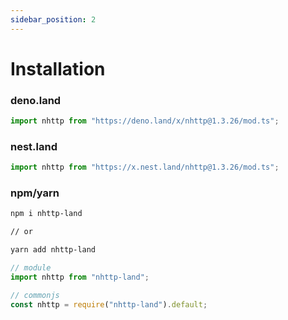 ```yaml
---
sidebar_position: 2
---
```


# Installation

### deno.land

```ts
import nhttp from "https://deno.land/x/nhttp@1.3.26/mod.ts";
```

### nest.land

```ts
import nhttp from "https://x.nest.land/nhttp@1.3.26/mod.ts";
```

### npm/yarn

```bash
npm i nhttp-land

// or

yarn add nhttp-land
```

```ts
// module
import nhttp from "nhttp-land";

// commonjs
const nhttp = require("nhttp-land").default;
```